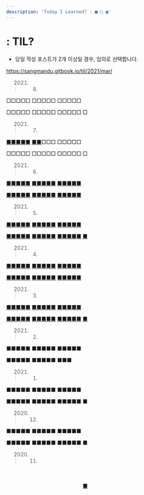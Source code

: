 ```yaml
---
description: 'Today I Learned? : ■ □ ▩'
---
```


# : TIL?

* 당일 작성 포스트가 2개 이상일 경우, 임의로 선택합니다.

https://sangmandu.gitbook.io/til/2021/mar/

> 2021. 08.

□□□□□ □□□□□ □□□□□

□□□□□ □□□□□ □□□□□ □

> 2021. 07.

[■](til/algorithm/programmers/level3/12914.md)[■](til/algorithm/programmers/level3/12946.md)[■](til/algorithm/programmers/level3/12907.md)[■](til/algorithm/programmers/level3/72413.md)[■](til/algorithm/programmers/level3/12938.md) [■](til/do_it_django+bootstrap/2.md)[■](til/algorithm/programmers/level3/12952.md)□□□ □□□□□

□□□□□ □□□□□ □□□□□ □

> 2021. 06.

[■](https://sangmandu.gitbook.io/til/2021/jun/1)[■](https://sangmandu.gitbook.io/til/2021/jun/2)[■](https://sangmandu.gitbook.io/til/2021/jun/3)[■](https://sangmandu.gitbook.io/til/2021/jun/4)[■](https://sangmandu.gitbook.io/til/2021/jun/5) [■](https://sangmandu.gitbook.io/til/2021/jun/6)[■](https://sangmandu.gitbook.io/til/2021/jun/7)[■](https://sangmandu.gitbook.io/til/2021/jun/8)[■](https://sangmandu.gitbook.io/til/2021/jun/9)[■](https://sangmandu.gitbook.io/til/2021/jun/10) [■](https://sangmandu.gitbook.io/til/2021/jun/11)[■](https://sangmandu.gitbook.io/til/2021/jun/12)[■](https://sangmandu.gitbook.io/til/2021/jun/13)[■](https://sangmandu.gitbook.io/til/2021/jun/14)[■](https://sangmandu.gitbook.io/til/2021/jun/15)

[■](https://sangmandu.gitbook.io/til/2021/jun/16)[■](https://sangmandu.gitbook.io/til/2021/jun/17)[■](https://sangmandu.gitbook.io/til/2021/jun/18)[■](https://sangmandu.gitbook.io/til/2021/jun/19)[■](https://sangmandu.gitbook.io/til/2021/jun/20) [■](https://sangmandu.gitbook.io/til/2021/jun/21)[■](https://sangmandu.gitbook.io/til/2021/jun/22)[■](https://sangmandu.gitbook.io/til/2021/jun/23)[■](https://sangmandu.gitbook.io/til/2021/jun/24)[■](https://sangmandu.gitbook.io/til/2021/jun/25) [■](https://sangmandu.gitbook.io/til/2021/jun/26)[■](https://sangmandu.gitbook.io/til/2021/jun/27)[■](https://sangmandu.gitbook.io/til/2021/jun/28)[■](https://sangmandu.gitbook.io/til/2021/jun/29)[■](https://sangmandu.gitbook.io/til/2021/jun/30)

> 2021. 05.

[■](https://sangmandu.gitbook.io/til/2021/may/1)[■](https://sangmandu.gitbook.io/til/2021/may/2)[■](https://sangmandu.gitbook.io/til/2021/may/3)[■](https://sangmandu.gitbook.io/til/2021/may/4)[■](https://sangmandu.gitbook.io/til/2021/may/5) [■](https://sangmandu.gitbook.io/til/2021/may/6)[■](https://sangmandu.gitbook.io/til/2021/may/7)[■](https://sangmandu.gitbook.io/til/2021/may/8)[■](https://sangmandu.gitbook.io/til/2021/may/9)[■](https://sangmandu.gitbook.io/til/2021/may/10) [■](https://sangmandu.gitbook.io/til/2021/may/11)[■](https://sangmandu.gitbook.io/til/2021/may/12)[■](https://sangmandu.gitbook.io/til/2021/may/13)[■](https://sangmandu.gitbook.io/til/2021/may/14)[■](https://sangmandu.gitbook.io/til/2021/may/15)

[■](https://sangmandu.gitbook.io/til/2021/may/16)[■](https://sangmandu.gitbook.io/til/2021/may/17)[■](https://sangmandu.gitbook.io/til/2021/may/18)[■](https://sangmandu.gitbook.io/til/2021/may/19)[■](https://sangmandu.gitbook.io/til/2021/may/20) [■](https://sangmandu.gitbook.io/til/2021/may/21)[■](https://sangmandu.gitbook.io/til/2021/may/22)[■](https://sangmandu.gitbook.io/til/2021/may/23)[■](https://sangmandu.gitbook.io/til/2021/may/24)[■](https://sangmandu.gitbook.io/til/2021/may/25) [■](https://sangmandu.gitbook.io/til/2021/may/26)[■](https://sangmandu.gitbook.io/til/2021/may/27)[■](https://sangmandu.gitbook.io/til/2021/may/28)[■](https://sangmandu.gitbook.io/til/2021/may/29)[■](https://sangmandu.gitbook.io/til/2021/may/30) [■](https://sangmandu.gitbook.io/til/2021/may/31)

> 2021. 04.

[■](https://sangmandu.gitbook.io/til/2021/apr/1)[■](https://sangmandu.gitbook.io/til/2021/apr/2)[■](https://sangmandu.gitbook.io/til/2021/apr/3)[■](https://sangmandu.gitbook.io/til/2021/apr/4)[■](https://sangmandu.gitbook.io/til/2021/apr/5) [■](https://sangmandu.gitbook.io/til/2021/apr/6)[■](https://sangmandu.gitbook.io/til/2021/apr/7)[■](https://sangmandu.gitbook.io/til/2021/apr/8)[■](https://sangmandu.gitbook.io/til/2021/apr/9)[■](https://sangmandu.gitbook.io/til/2021/apr/10) [■](https://sangmandu.gitbook.io/til/2021/apr/11)[■](https://sangmandu.gitbook.io/til/2021/apr/12)[■](https://sangmandu.gitbook.io/til/2021/apr/13)[■](https://sangmandu.gitbook.io/til/2021/apr/14)[■](https://sangmandu.gitbook.io/til/2021/apr/15)

[■](https://sangmandu.gitbook.io/til/2021/apr/16)[■](https://sangmandu.gitbook.io/til/2021/apr/17)[■](https://sangmandu.gitbook.io/til/2021/apr/18)[■](https://sangmandu.gitbook.io/til/2021/apr/19)[■](https://sangmandu.gitbook.io/til/2021/apr/20) [■](https://sangmandu.gitbook.io/til/2021/apr/21)[■](https://sangmandu.gitbook.io/til/2021/apr/22)[■](https://sangmandu.gitbook.io/til/2021/apr/23)[■](https://sangmandu.gitbook.io/til/2021/apr/24)[■](https://sangmandu.gitbook.io/til/2021/apr/25) [■](https://sangmandu.gitbook.io/til/2021/apr/26)[■](https://sangmandu.gitbook.io/til/2021/apr/27)[■](https://sangmandu.gitbook.io/til/2021/apr/28)[■](https://sangmandu.gitbook.io/til/2021/apr/29)[■](https://sangmandu.gitbook.io/til/2021/apr/30)

> 2021. 03.

[■](https://sangmandu.gitbook.io/til/2021/mar/1)[■](https://sangmandu.gitbook.io/til/2021/mar/2)[■](https://sangmandu.gitbook.io/til/2021/mar/3)[■](https://sangmandu.gitbook.io/til/2021/mar/4)[■](https://sangmandu.gitbook.io/til/2021/mar/5) [■](https://sangmandu.gitbook.io/til/2021/mar/6)[■](https://sangmandu.gitbook.io/til/2021/mar/7)[■](https://sangmandu.gitbook.io/til/2021/mar/8)[■](https://sangmandu.gitbook.io/til/2021/mar/9)[■](https://sangmandu.gitbook.io/til/2021/mar/10) [■](https://sangmandu.gitbook.io/til/2021/mar/11)[■](https://sangmandu.gitbook.io/til/2021/mar/12)[■](https://sangmandu.gitbook.io/til/2021/mar/13)[■](https://sangmandu.gitbook.io/til/2021/mar/14)[■](https://sangmandu.gitbook.io/til/2021/mar/15)

[■](https://sangmandu.gitbook.io/til/2021/mar/16)[■](https://sangmandu.gitbook.io/til/2021/mar/17)[■](https://sangmandu.gitbook.io/til/2021/mar/18)[■](https://sangmandu.gitbook.io/til/2021/mar/19)[■](https://sangmandu.gitbook.io/til/2021/mar/20) [■](https://sangmandu.gitbook.io/til/2021/mar/21)[■](https://sangmandu.gitbook.io/til/2021/mar/22)[■](https://sangmandu.gitbook.io/til/2021/mar/23)[■](https://sangmandu.gitbook.io/til/2021/mar/24)[■](https://sangmandu.gitbook.io/til/2021/mar/25) [■](https://sangmandu.gitbook.io/til/2021/mar/26)[■](https://sangmandu.gitbook.io/til/2021/mar/27)[■](https://sangmandu.gitbook.io/til/2021/mar/28)[■](https://sangmandu.gitbook.io/til/2021/mar/29)[■](https://sangmandu.gitbook.io/til/2021/mar/30) [■](https://sangmandu.gitbook.io/til/2021/mar/31)

> 2021. 02.

■■■■■ ■■■■■ ■■■■■

■■■■■ ■■■■■ ■■■

> 2021. 01.

■■■■■ ■■■■■ ■■■■■

■■■■■ ■■■■■ ■■■■■ ■

> 2020. 12.

■■■■■ ■■■■■ ■■■■■

■■■■■ ■■■■■ ■■■■■ ■

> 2020. 11.

　　　　　 　　　　　 　　　　　

　　　　　 　　　　　 　　　　[■](2020/nov/30.md)



